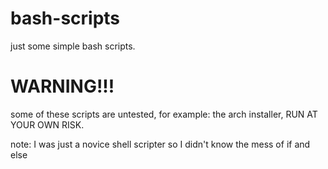 # bash-scripts
just some simple bash scripts.
# WARNING!!!
some of these scripts are untested, for example: the arch installer, RUN AT YOUR OWN RISK.



note: I was just a novice shell scripter so I didn't know the mess of if and else